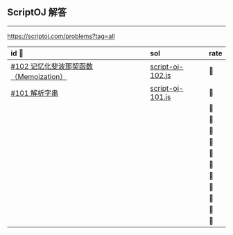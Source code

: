 ## ScriptOJ 解答
---

https://scriptoj.com/problems?tag=all

| id | sol | rate |
| :--- | :--- | :--- |
| [#102 记忆化斐波那契函数（Memoization）](https://scriptoj.com/problems/102) | [script-oj-102.js](./script-oj-102.js) | 🌟 |
| [#101 解析字串](https://scriptoj.com/problems/101) | [script-oj-101.js](./script-oj-101.js) | 🌟 |
| | | 🌟 |
| | | 🌟 |
| | | 🌟 |
| | | 🌟 |
| | | 🌟 |
| | | 🌟 |
| | | 🌟 |
| | | 🌟 |
| | | 🌟 |
| | | 🌟 |
| | | 🌟 |



